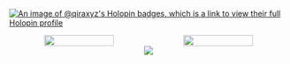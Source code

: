 [![An image of @qiraxyz's Holopin badges, which is a link to view their full Holopin profile](https://holopin.me/qiraxyz)](https://holopin.io/@qiraxyz)
<div align="center">
<div style="display: flex; justify-content: center;">
  <img height="50%" width="auto" src="https://github-readme-stats.vercel.app/api?username=qiraxyz&show_icons=true&count_private=true&theme=darcula&hide_border=true&hide=issues,contribs&bg_color=00000000">
  <img height="50%" width="auto" src="https://github-readme-stats.vercel.app/api/top-langs/?username=qiraxyz&layout=compact&hide_border=true&theme=darcula&bg_color=00000000&langs_count=6&hide=jupyter%20notebook,tex,css,php">
</div>
<img align="center" src="https://github-readme-streak-stats.herokuapp.com?user=qiraxyz&theme=darcula&hide_border=true&background=FFFFFF00">
</div>
